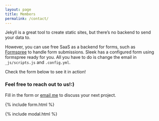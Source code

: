 ```yaml
---
layout: page
title: Members
permalink: /contact/
---
```


Jekyll is a great tool to create static sites, but there’s no backend to send your data to.

However, you can use free SaaS as a backend for forms, such as [Formspree](https://formspree.io/) to handle form submissions. Sleek has a configured form using formspree ready for you. All you have to do is change the email in `_js/scripts.js` and `.config.yml`. 

Check the form below to see it in action!


### Feel free to reach out to us!:)

Fill in the form or [email me](mailto:{{site.email}}) to discuss your next project.

{% include form.html %}

{% include modal.html %}
